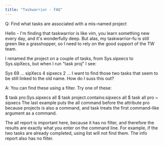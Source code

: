 ```yaml
---
title: "Taskwarrior - FAQ"
---
```


Q: Find what tasks are associated with a mis-named project

Hello - I'm finding that taskwarrior is like vim, you learn something new every day, and it's wonderfully deep. But alas, my taskwarrior-fu is still green like a grasshopper, so I need to rely on the good support of the TW team.

I renamed the project on a couple of tasks, from Sys.sipxecs to Sys.sipXecs, but when I run "task proj" I see:

Sys 69
...
  sipXecs 4
  sipxecs 2
...
I want to find those two tasks that seem to be still linked to the old name. How do I suss this out? 

A: You can find these using a filter.
Try one of these:

$ task pro:Sys.sipxecs all
$ task project.contains:sipxecs all
$ task all pro \~ sipxecs
The last example puts the all command before the attribute pro because projects is also a command, and task treats the first command-like argument as a command.

The all report is important here, because it has no filter, and therefore the results are exactly what you enter on the command line. For example, if the two tasks are already completed, using list will not find them.
The info report also has no filter.

